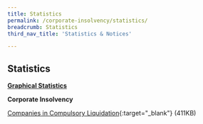 ```yaml
---
title: Statistics
permalink: /corporate-insolvency/statistics/
breadcrumb: Statistics
third_nav_title: 'Statistics & Notices'

---
```



Statistics
---

<u><b>Graphical Statistics</b></u>

**Corporate Insolvency**

[Companies in Compulsory Liquidation](/files/CompaniesLiquidation.pdf/){:target="_blank"} (411KB)

